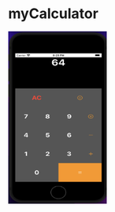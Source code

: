 # myCalculator


<img src="MyCalculator(11)/Снимок экрана 2022-09-07 в 18.29.42.png" width="200" height="350" >

